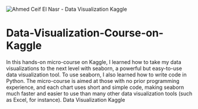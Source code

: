 ![Ahmed Ceif El Nasr - Data Visualization Kaggle](https://user-images.githubusercontent.com/86193960/128240431-c8046c42-b502-4286-ac25-c5820bc946e4.png)
# Data-Visualization-Course-on-Kaggle
In this hands-on micro-course on Kaggle, I learned how to take my data visualizations to the next level with seaborn, a powerful but easy-to-use data visualization tool. To use seaborn, I also learned how to write code in Python.
The micro-course is aimed at those with no prior programming experience, and each chart uses short and simple code, making seaborn much faster and easier to use than many other data visualization tools (such as Excel, for instance).
Data Visualization Kaggle
